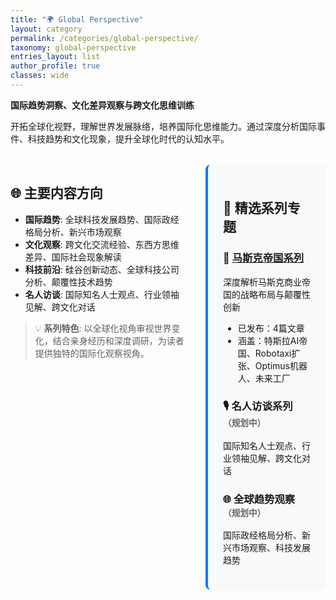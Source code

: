 ```yaml
---
title: "🌍 Global Perspective"
layout: category
permalink: /categories/global-perspective/
taxonomy: global-perspective
entries_layout: list
author_profile: true
classes: wide
---
```


**国际趋势洞察、文化差异观察与跨文化思维训练**

开拓全球化视野，理解世界发展脉络，培养国际化思维能力。通过深度分析国际事件、科技趋势和文化现象，提升全球化时代的认知水平。

<div style="display: flex; gap: 2rem; margin: 2rem 0;">
<div style="flex: 2;" markdown="1">

## 🌐 主要内容方向

- **国际趋势**: 全球科技发展趋势、国际政经格局分析、新兴市场观察
- **文化观察**: 跨文化交流经验、东西方思维差异、国际社会现象解读
- **科技前沿**: 硅谷创新动态、全球科技公司分析、颠覆性技术趋势
- **名人访谈**: 国际知名人士观点、行业领袖见解、跨文化对话

> 💡 **系列特色**: 以全球化视角审视世界变化，结合亲身经历和深度调研，为读者提供独特的国际化观察视角。

</div>
<div style="flex: 1; background: #f8f9fa; padding: 1.5rem; border-radius: 8px; border-left: 4px solid #007bff;" markdown="1">

## 📖 精选系列专题

### 🚀 [马斯克帝国系列](/youxinyanzhe/series/musk-empire/)
深度解析马斯克商业帝国的战略布局与颠覆性创新
- 已发布：4篇文章
- 涵盖：特斯拉AI帝国、Robotaxi扩张、Optimus机器人、未来工厂

### 🎙️ 名人访谈系列 <small style="color: #666;">（规划中）</small>
国际知名人士观点、行业领袖见解、跨文化对话

### 🌐 全球趋势观察 <small style="color: #666;">（规划中）</small>
国际政经格局分析、新兴市场观察、科技发展趋势

</div>
</div>